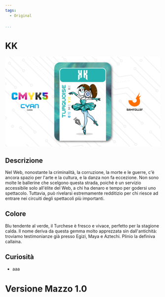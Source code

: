 ```yaml
---
tags:
  - Original

...
```


# KK

![kk](../eg/C/kk.jpg)

## Descrizione

Nel Web, nonostante la criminalità, la corruzione, la morte e le guerre, c'è ancora spazio per l'arte e la cultura, e la danza non fa eccezione. Non sono molte le ballerine che scelgono questa strada, poiché è un servizio accessibile solo all'élite del Web, a chi ha denaro e tempo per godersi uno spettacolo. Tuttavia, può rivelarsi estremamente redditizio per chi riesce ad entrare nei circuiti degli spettacoli più importanti.

## Colore

Blu tendente al verde, il Turchese è fresco e vivace, perfetto per la stagione calda. Il nome deriva da questa gemma molto apprezzata sin dall'antichità: troviamo testimonianze già presso Egizi, Maya e Aztechi. Plinio la definiva callaina.

## Curiosità

- aaa

# Versione Mazzo 1.0